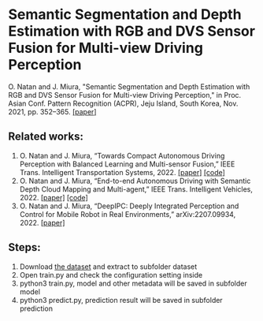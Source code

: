 # Semantic Segmentation and Depth Estimation with RGB and DVS Sensor Fusion for Multi-view Driving Perception

O. Natan and J. Miura, "Semantic Segmentation and Depth Estimation with RGB and DVS Sensor Fusion for Multi-view Driving Perception," in Proc. Asian Conf. Pattern Recognition (ACPR), Jeju Island, South Korea, Nov. 2021, pp. 352–365. [[paper]](https://doi.org/10.1007/978-3-031-02375-0_26)


## Related works:
1. O. Natan and J. Miura, “Towards Compact Autonomous Driving Perception with Balanced Learning and Multi-sensor Fusion,” IEEE Trans. Intelligent Transportation Systems, 2022. [[paper]](https://doi.org/10.1109/TITS.2022.3149370) [[code]](https://github.com/oskarnatan/compact-perception)
2. O. Natan and J. Miura, “End-to-end Autonomous Driving with Semantic Depth Cloud Mapping and Multi-agent,” IEEE Trans. Intelligent Vehicles, 2022. [[paper]](https://doi.org/10.1109/TIV.2022.3185303) [[code]](https://github.com/oskarnatan/end-to-end-driving)
3. O. Natan and J. Miura, “DeepIPC: Deeply Integrated Perception and Control for Mobile Robot in Real Environments,” arXiv:2207.09934, 2022. [[paper]](https://arxiv.org/abs/2207.09934)


## Steps:
1. Download [the dataset](https://drive.google.com/drive/folders/1lJ8Csx_czv03OTqpoyLu87DL1SyfMFP0?usp=sharing) and extract to subfolder dataset
2. Open train.py and check the configuration setting inside
3. python3 train.py, model and other metadata will be saved in subfolder model
4. python3 predict.py, prediction result will be saved in subfolder prediction
